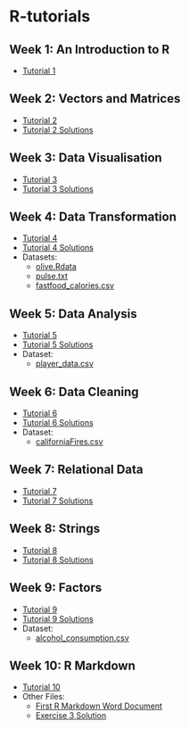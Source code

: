 # R-tutorials

## Week 1: An Introduction to R
- [Tutorial 1](https://github.com/kellya72/R-tutorials/blob/master/Tutorial%201/Tutorial_1.md)

## Week 2: Vectors and Matrices
- [Tutorial 2](https://github.com/kellya72/R-tutorials/blob/master/Tutorial%202/Tutorial_2.md)
- [Tutorial 2 Solutions](https://github.com/kellya72/R-tutorials/blob/master/Tutorial%202/Tutorial_2_Solutions.md)

## Week 3: Data Visualisation
- [Tutorial 3](https://github.com/kellya72/R-tutorials/blob/master/Tutorial%203/Tutorial_3.md)
- [Tutorial 3 Solutions](https://github.com/kellya72/R-tutorials/blob/master/Tutorial%203/Tutorial_3_solutions.md)

## Week 4: Data Transformation
- [Tutorial 4](https://github.com/kellya72/R-tutorials/blob/master/Tutorial%204/Tutorial_4.md)
- [Tutorial 4 Solutions](https://github.com/kellya72/R-tutorials/blob/master/Tutorial%204/Tutorial_4_Solutions.md)
- Datasets:
  - [olive.Rdata](https://github.com/kellya72/R-tutorials/blob/master/Tutorial%204/olive.Rdata)
  - [pulse.txt](https://github.com/kellya72/R-tutorials/blob/master/Tutorial%204/pulse.txt)
  - [fastfood_calories.csv](https://github.com/kellya72/R-tutorials/blob/master/Tutorial%204/fastfood_calories.csv)

## Week 5: Data Analysis
- [Tutorial 5](https://github.com/kellya72/R-tutorials/blob/master/Tutorial%205/Tutorial_5.md)
- [Tutorial 5 Solutions](https://github.com/kellya72/R-tutorials/blob/master/Tutorial%205/Tutorial_5_Solutions.md)
- Dataset:
  - [player_data.csv](https://github.com/kellya72/R-tutorials/blob/master/Tutorial%205/player_data.csv)

## Week 6: Data Cleaning
- [Tutorial 6](https://github.com/kellya72/R-tutorials/blob/master/Tutorial%206/Tutorial_6.md)
- [Tutorial 6 Solutions](https://github.com/kellya72/R-tutorials/blob/master/Tutorial%206/Tutorial_6_Solutions.md)
- Dataset:
  - [californiaFires.csv](https://github.com/kellya72/R-tutorials/blob/master/Tutorial%206/californiaFires.csv)

## Week 7: Relational Data
- [Tutorial 7](https://github.com/kellya72/R-tutorials/blob/master/Tutorial%207/Tutorial_7.md)
- [Tutorial 7 Solutions](https://github.com/kellya72/R-tutorials/blob/master/Tutorial%207/Tutorial_7_Solutions.md)

## Week 8: Strings
- [Tutorial 8](https://github.com/kellya72/R-tutorials/blob/master/Tutorial%208/Tutorial_8.md)
- [Tutorial 8 Solutions](https://github.com/kellya72/R-tutorials/blob/master/Tutorial%208/Tutorial_8_Solutions.md)

## Week 9: Factors
- [Tutorial 9](https://github.com/kellya72/R-tutorials/blob/master/Tutorial%209/Tutorial_9.md)
- [Tutorial 9 Solutions](https://github.com/kellya72/R-tutorials/blob/master/Tutorial%209/Tutorial_9_Solutions.md)
- Dataset:
  - [alcohol_consumption.csv](https://github.com/kellya72/R-tutorials/blob/master/Tutorial%209/alcohol_consumption.csv)

## Week 10: R Markdown
- [Tutorial 10](https://github.com/kellya72/R-tutorials/blob/master/Tutorial%2010/Tutorial%2010.Rmd)
- Other Files:
  - [First R Markdown Word Document](https://github.com/kellya72/R-tutorials/blob/master/Tutorial%2010/First_R_Markdown_Word_Document.docx)
  - [Exercise 3 Solution](https://github.com/kellya72/R-tutorials/blob/master/Tutorial%2010/Exercise%203%20Solution.Rmd)


